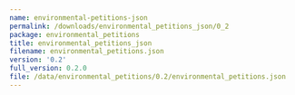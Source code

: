 ```yaml
---
name: environmental-petitions-json
permalink: /downloads/environmental_petitions_json/0_2
package: environmental_petitions
title: environmental_petitions_json
filename: environmental_petitions.json
version: '0.2'
full_version: 0.2.0
file: /data/environmental_petitions/0.2/environmental_petitions.json
---
```

